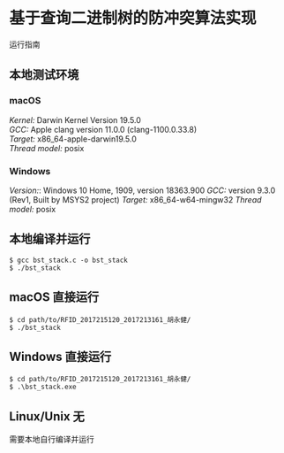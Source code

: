 # 基于查询二进制树的防冲突算法实现
运行指南
## 本地测试环境 
### macOS
*Kernel:* Darwin Kernel Version 19.5.0  
*GCC:* Apple clang version 11.0.0 (clang-1100.0.33.8)  
*Target:* x86_64-apple-darwin19.5.0  
*Thread model:* posix  
### Windows
*Version:*: Windows 10 Home, 1909, version 18363.900
*GCC:* version 9.3.0 (Rev1, Built by MSYS2 project)
*Target:* x86_64-w64-mingw32
*Thread model:* posix 

## 本地编译并运行
```
$ gcc bst_stack.c -o bst_stack  
$ ./bst_stack 
```

## macOS 直接运行
```
$ cd path/to/RFID_2017215120_2017213161_胡永健/
$ ./bst_stack
```

## Windows 直接运行
```
$ cd path/to/RFID_2017215120_2017213161_胡永健/
$ .\bst_stack.exe
```

## Linux/Unix 无
需要本地自行编译并运行
